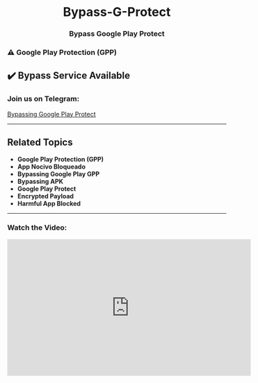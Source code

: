 <h1 align="center">Bypass-G-Protect</h1>
<h3 align="center">Bypass Google Play Protect</h3>

### ⚠️ Google Play Protection (GPP)

## ✔️ Bypass Service Available

### Join us on Telegram:
[Bypassing Google Play Protect](https://t.me/BypassingGooglePlayProtect)

---

## Related Topics
- **Google Play Protection (GPP)**
- **App Nocivo Bloqueado**
- **Bypassing Google Play GPP**
- **Bypassing APK**
- **Google Play Protect**
- **Encrypted Payload**
- **Harmful App Blocked**

---

### Watch the Video:
<p align="center">
    <iframe width="560" height="315" src="https://www.youtube.com/embed/rpKrGHqUCwM" 
    title="Bypassing Google Play Protect" frameborder="0" allow="accelerometer; autoplay; clipboard-write; 
    encrypted-media; gyroscope; picture-in-picture" allowfullscreen></iframe>
</p>
